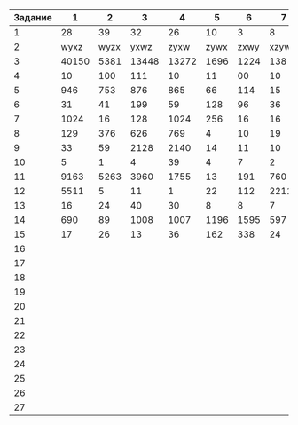 | Задание | 1 | 2 | 3 | 4 | 5 | 6 | 7 | 8 | 9 | 10 | 11 | 12 | 13 | 14 | 15 | 16 | 17 | 18 | 19 | 20 |
|-|-|-|-|-|-|-|-|-|-|-|-|-|-|-|-|-|-|-|-|-|
| 1 | 28 | 39 | 32 | 26 | 10 | 3 | 8 | 4 | 56 | 26 | 26 | 13 | 12 | 15 | 19 | 77 | 67 | 46 | 44 | 54 |
| 2 | wyxz | wyzx | yxwz | zyxw | zywx | zxwy | xzyw | wzyx | xzyw | xwyz | xwyz | wyxz | wxzy | xywz | zwyx | wzxy | zxyw | zyxw | xyzw | ywxz |
| 3 | 40150 | 5381 | 13448 | 13272 | 1696 | 1224 | 138 | 48 | 7711 | 3694 | 50 | 41 | 15 | 153 | 5368 | 6827 | 1676 | 1361 | 5303 | 3500 |
| 4 | 10 | 100 | 111 | 10 | 11 | 00 | 10 | 000 | 5 | 8 | 9 | 11 | 0101 | 0101 | 0 | 00 | 01 | 01 | 00 | 01 |
| 5 | 946 | 753 | 876 | 865 | 66 | 114 | 15 | 11 | 96 | 102 | 48 | 192 | 149 | 169 | 96 | 106 | 63 | 160 | 130 | 142 |
| 6 | 31 | 41 | 199 | 59 | 128 | 96 | 36 | 46 | 397 | 525 | 252 | 125 | 320 | 360 | 0 | 1 | 5 | 4 | 0 | 1 |
| 7 | 1024 | 16 | 128 | 1024 | 256 | 16 | 16 | 512 | 8 | 8 | 4 | 1024 | 128 | 8 | 25 | 75 | 105 | 63 | 15 | 525 |
| 8 | 129 | 376 | 626 | 769 | 4 | 10 | 19 | 34 | 882 | 1944 | 3125 | 27 | 256 | 192 | 80 | 54 | 240 | 504 | 216 | 810 |
| 9 | 33 | 59 | 2128 | 2140 | 14 | 11 | 10 | 10 | 24 | 22 | 5 | 2 | 1 | 0 | 1449 | 1382 | 11 | 11 | 3 | 11 |
| 10 | 5 | 1 | 4 | 39 | 4 | 7 | 2 | 4 | 3 | 1 | 17 | 11 | 27 | 1 | 5 | 2 | 5 | 5 | 6 | 2 |
| 11 | 9163 | 5263 | 3960 | 1755 | 13 | 191 | 760 | 450 | 5 | 19 | 13 | 17 | 210 | 360 | 9 | 26 | 21 | 16 | 34 | 7 |
| 12 | 5511 | 5 | 11 | 1 | 22 | 112 | 22111 | 111 | 100 | 120 | 141 | 101 | 100 | 120 | 2 | 545 | 33 | 3 | 22 | 222 |
| 13 | 16 | 24 | 40 | 30 | 8 | 8 | 7 | 7 | 64 | 75 | 54 | 18 | 27 | 48 | 10 | 21 | 7 | 31 | 17 | 23 |
| 14 | 690 | 89 | 1008 | 1007 | 1196 | 1595 | 597 | 129 | 43 | 31 | 62 | 51 | 28 | 9 | 1997 | 196 | 123 | 480 | 496 | 9 |
| 15 | 17 | 26 | 13 | 36 | 162 | 338 | 24 | 54 | 15 | 17 | 25 | 35 | 61 | 61 | 9 | 11 | 9 | 49 | 4 | 1 |
| 16 |  |  |  |  |  |  |  |  |  |  |  |  |  |  |  |  |  |  |  |  |
| 17 |  |  |  |  |  |  |  |  |  |  |  |  |  |  |  |  |  |  |  |  |
| 18 |  |  |  |  |  |  |  |  |  |  |  |  |  |  |  |  |  |  |  |  |
| 19 |  |  |  |  |  |  |  |  |  |  |  |  |  |  |  |  |  |  |  |  |
| 20 |  |  |  |  |  |  |  |  |  |  |  |  |  |  |  |  |  |  |  |  |
| 21 |  |  |  |  |  |  |  |  |  |  |  |  |  |  |  |  |  |  |  |  |
| 22 |  |  |  |  |  |  |  |  |  |  |  |  |  |  |  |  |  |  |  |  |
| 23 |  |  |  |  |  |  |  |  |  |  |  |  |  |  |  |  |  |  |  |  |
| 24 |  |  |  |  |  |  |  |  |  |  |  |  |  |  |  |  |  |  |  |  |
| 25 |  |  |  |  |  |  |  |  |  |  |  |  |  |  |  |  |  |  |  |  |
| 26 |  |  |  |  |  |  |  |  |  |  |  |  |  |  |  |  |  |  |  |  |
| 27 |  |  |  |  |  |  |  |  |  |  |  |  |  |  |  |  |  |  |  |  |
